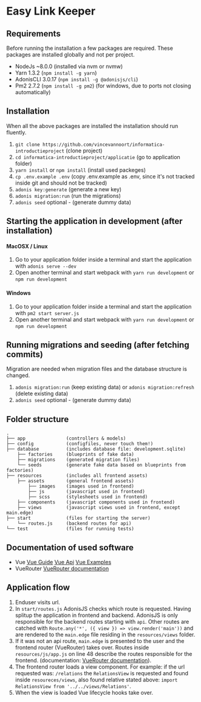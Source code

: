 # Easy Link Keeper

## Requirements
Before running the installation a few packages are required. These packages are installed globally and not per project.
- NodeJs ~8.0.0 (installed via nvm or nvmw)
- Yarn 1.3.2 (```npm install -g yarn```)
- AdonisCLI 3.0.17 (```npm install -g @adonisjs/cli```)
- Pm2 2.7.2 (```npm install -g pm2```) (for windows, due to ports not closing automatically)


## Installation
When all the above packages are installed the installation should run fluently.
1. ```git clone https://github.com/vincevannoort/informatica-introductieproject``` (clone project)
2. ```cd informatica-introductieproject/applicatie``` (go to application folder)
3. ```yarn install``` or ```npm install``` (install used packeges)
4. ```cp .env.example .env``` (copy .env.example as .env, since it's not tracked inside git and should not be tracked)
5. ```adonis key:generate``` (generate a new key)
6. ```adonis migration:run``` (run the migrations)
7. ```adonis seed``` optional - (generate dummy data)


## Starting the application in development (after installation)
#### MacOSX / Linux
1. Go to your application folder inside a terminal and start the application with ```adonis serve --dev```
2. Open another terminal and start webpack with ```yarn run development``` or ```npm run development```


#### Windows
1. Go to your application folder inside a terminal and start the application with ```pm2 start server.js```
2. Open another terminal and start webpack with ```yarn run development``` or ```npm run development```


## Running migrations and seeding (after fetching commits)
Migration are needed when migration files and the database structure is changed. 
1. ```adonis migration:run``` (keep existing data) or ```adonis migration:refresh``` (delete existing data)
2. ```adonis seed``` optional - (generate dummy data)


## Folder structure
```
.
├── app               (controllers & models)
├── config            (configfiles, never touch them!)
├── database          (includes database file: development.sqlite)
    ├── factories     (blueprints of fake data)
    ├── migrations    (generated migration files)
    └── seeds         (generate fake data based on blueprints from factories)
├── resources         (includes all frontend assets)
    ├── assets        (general frontend assets)
        ├── images    (images used in frontend)
        ├── js        (javascript used in frontend)
        ├── scss      (stylesheets used in frontend)
    ├── components    (javascript components used in frontend)
    ├── views         (javascript views used in frontend, except main.edge)
├── start             (files for starting the server)
    └── routes.js     (backend routes for api)
└── test              (files for running tests)
```


## Documentation of used software
- Vue [Vue Guide](https://vuejs.org/v2/guide/) [Vue Api](https://vuejs.org/v2/api/) [Vue Examples](https://vuejs.org/v2/examples/modal.html)
- VueRouter [VueRouter documentation](https://router.vuejs.org/en/)


## Application flow
1. Enduser visits url.
2. In ```start/routes.js``` AdonisJS checks which route is requested. Having splitup the application in frontend and backend. AdonisJS is only responsible for the backend routes starting with ```api```.  Other routes are catched with ```Route.any('*', ({ view }) => view.render('main'))``` and are rendered to the ```main.edge``` file residing in the ```resources/views``` folder.
3. If it was not an api route, ```main.edge``` is presented to the user and the frontend router (VueRouter) takes over. Routes inside ```resources/js/app.js``` on line 48 describe the routes responsible for the frontend. (documentation: [VueRouter documentation](https://router.vuejs.org/en/)).
4. The frontend router loads a view component. For example: if the url requested was: ```/relations``` the ```RelationsView``` is requested and found inside ```resoureces/views```, also found relative stated above: ```import RelationsView from '../../views/Relations'```.
5. When the view is loaded Vue lifecycle hooks take over. 